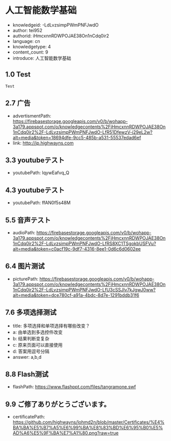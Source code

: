 人工智能数学基础
===
* knowledgeid: -LdLvzsimpPWmPNFJwdO
* author: tei952
* authorid: iHmcxnnRDWPOJAE38On1nCdq0ir2
* language: cn
* knowledgetype: 4
* content_count: 9
* introduce: 人工智能数学基础

## 1.0 Test
```
Test
```

## 2.7 广告
* advertismentPath: https://firebasestorage.googleapis.com/v0/b/wohapp-3a179.appspot.com/o/knowledgecontents%2FiHmcxnnRDWPOJAE38On1nCdq0ir2%2F-LdLvzsimpPWmPNFJwdO-LfR51DfewzV-j29eL2w?alt=media&token=18694dfe-9cc5-485b-a531-55537edad6ef
* link: http://jp.highwayns.com

## 3.3 youtubeテスト
* youtubePath: lqywEafvq_Q

## 4.3 youtubeテスト
* youtubePath: ffAN0f5s48M

## 5.5 音声テスト
* audioPath: https://firebasestorage.googleapis.com/v0/b/wohapp-3a179.appspot.com/o/knowledgecontents%2FiHmcxnnRDWPOJAE38On1nCdq0ir2%2F-LdLvzsimpPWmPNFJwdO-LfRS8XC1TSgokbUSFVu?alt=media&token=c0acf19c-9df7-4316-8ee1-0d6c6d0602ee

## 6.4 图片测试
* picturePath: https://firebasestorage.googleapis.com/v0/b/wohapp-3a179.appspot.com/o/knowledgecontents%2FiHmcxnnRDWPOJAE38On1nCdq0ir2%2F-LdLvzsimpPWmPNFJwdO-LfU3cSSJlv7kJgwJ0ww?alt=media&token=dce780cf-a91a-4bdc-8d7e-1291bddb31f6

## 7.6 多项选择测试
* title: 多项选择和单项选择有哪些改变？
* a: 由单选到多选控件改变
* b: 结果判断变复杂
* c: 原来页面可以直接使用
* d: 答案用逗号分隔
* answer: a,b,d

## 8.8 Flash测试
* flashPath: https://www.flashppt.com/files/tangramone.swf

## 9.9 ご修了ありがとうございます。
* certificatePath: https://github.com/highwayns/lohmd2n/blob/master/Certificates/%E4%BA%BA%E5%B7%A5%E6%99%BA%E8%83%BD%E6%95%B0%E5%AD%A6%E5%9F%BA%E7%A1%80.png?raw=true
